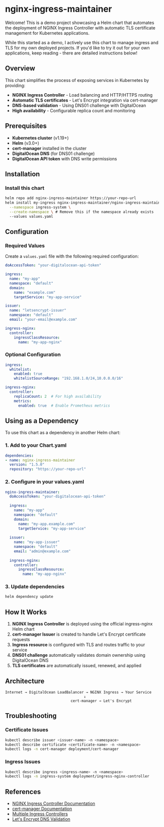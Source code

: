 # nginx-ingress-maintainer

Welcome! This is a demo project showcasing a Helm chart that automates the deployment of NGINX Ingress Controller with automatic TLS certificate management for Kubernetes applications. 

While this started as a demo, I actively use this chart to manage ingress and TLS for my own deployed projects. If you'd like to try it out for your own applications, keep reading - there are detailed instructions below!

## Overview

This chart simplifies the process of exposing services in Kubernetes by providing:
- **NGINX Ingress Controller** - Load balancing and HTTP/HTTPS routing
- **Automatic TLS certificates** - Let's Encrypt integration via cert-manager
- **DNS-based validation** - Using DNS01 challenge with DigitalOcean
- **High availability** - Configurable replica count and monitoring

## Prerequisites

- **Kubernetes cluster** (v1.19+)
- **Helm** (v3.0+)
- **cert-manager** installed in the cluster
- **DigitalOcean DNS** (for DNS01 challenge)
- **DigitalOcean API token** with DNS write permissions

## Installation

### Install this chart

```bash
helm repo add nginx-ingress-maintainer https://your-repo-url
helm install my-ingress nginx-ingress-maintainer/nginx-ingress-maintainer \
  --namespace ingress-system \
  --create-namespace \ # Remove this if the namespace already exists
  --values values.yaml
```

## Configuration

### Required Values

Create a `values.yaml` file with the following required configuration:

```yaml
doAccessToken: "your-digitalocean-api-token"

ingress:
  name: "my-app"
  namespace: "default"
  domain:
    name: "example.com"
    targetService: "my-app-service"

issuer:
  name: "letsencrypt-issuer"
  namespace: "default"
  email: "your-email@example.com"

ingress-nginx:
  controller:
    ingressClassResource:
      name: "my-app-nginx"
```

### Optional Configuration

```yaml
ingress:
  whitelist:
    enabled: true
    whitelistSourceRange: "192.168.1.0/24,10.0.0.0/16"

ingress-nginx:
  controller:
    replicaCount: 2  # For high availability
    metrics:
      enabled: true  # Enable Prometheus metrics
```

## Using as a Dependency

To use this chart as a dependency in another Helm chart:

### 1. Add to your Chart.yaml

```yaml
dependencies:
- name: nginx-ingress-maintainer
  version: "1.5.0"
  repository: "https://your-repo-url"
```

### 2. Configure in your values.yaml

```yaml
nginx-ingress-maintainer:
  doAccessToken: "your-digitalocean-api-token"
  
  ingress:
    name: "my-app"
    namespace: "default"
    domain:
      name: "my-app.example.com"
      targetService: "my-app-service"
  
  issuer:
    name: "my-app-issuer"
    namespace: "default"
    email: "admin@example.com"
  
  ingress-nginx:
    controller:
      ingressClassResource:
        name: "my-app-nginx"
```

### 3. Update dependencies

```bash
helm dependency update
```

## How It Works

1. **NGINX Ingress Controller** is deployed using the official ingress-nginx Helm chart
2. **cert-manager Issuer** is created to handle Let's Encrypt certificate requests
3. **Ingress resource** is configured with TLS and routes traffic to your service
4. **DNS01 challenge** automatically validates domain ownership using DigitalOcean DNS
5. **TLS certificates** are automatically issued, renewed, and applied

## Architecture

```
Internet → DigitalOcean LoadBalancer → NGINX Ingress → Your Service
                                    ↓
                              cert-manager → Let's Encrypt
```

## Troubleshooting

### Certificate Issues
```bash
kubectl describe issuer <issuer-name> -n <namespace>
kubectl describe certificate <certificate-name> -n <namespace>
kubectl logs -n cert-manager deployment/cert-manager
```

### Ingress Issues
```bash
kubectl describe ingress <ingress-name> -n <namespace>
kubectl logs -n ingress-system deployment/ingress-nginx-controller
```

## References

- [NGINX Ingress Controller Documentation](https://kubernetes.github.io/ingress-nginx/)
- [cert-manager Documentation](https://cert-manager.io/docs/)
- [Multiple Ingress Controllers](https://kubernetes.github.io/ingress-nginx/user-guide/multiple-ingress/)
- [Let's Encrypt DNS Validation](https://letsencrypt.org/docs/challenge-types/#dns-01-challenge)